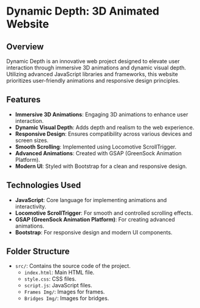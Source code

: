 # Dynamic Depth: 3D Animated Website

## Overview

Dynamic Depth is an innovative web project designed to elevate user interaction through immersive 3D animations and dynamic visual depth. Utilizing advanced JavaScript libraries and frameworks, this website prioritizes user-friendly animations and responsive design principles.

## Features

- **Immersive 3D Animations**: Engaging 3D animations to enhance user interaction.
- **Dynamic Visual Depth**: Adds depth and realism to the web experience.
- **Responsive Design**: Ensures compatibility across various devices and screen sizes.
- **Smooth Scrolling**: Implemented using Locomotive ScrollTrigger.
- **Advanced Animations**: Created with GSAP (GreenSock Animation Platform).
- **Modern UI**: Styled with Bootstrap for a clean and responsive design.

## Technologies Used

- **JavaScript**: Core language for implementing animations and interactivity.
- **Locomotive ScrollTrigger**: For smooth and controlled scrolling effects.
- **GSAP (GreenSock Animation Platform)**: For creating advanced animations.
- **Bootstrap**: For responsive design and modern UI components.

## Folder Structure

- `src/`: Contains the source code of the project.
  - `index.html`: Main HTML file.
  - `style.css`: CSS files.
  - `script.js`: JavaScript files.
  - `Frames Img/`: Images for frames.
  - `Bridges Img/`: Images for bridges.
